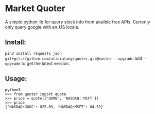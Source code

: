 # Market Quoter
A simple python lib for query stock info from availble free APIs.
Currenly only query google with en_US locale.

## Install:
`pin3 install requests json git+git://github.com/aliciatang/quoter.git@master --upgrade`
add `--upgrade` to get the latest version.

## Usage:
```
python3
>>> from quoter import quote
>>> price = quote(['GOOG', 'NASDAQ: MSFT'])
>>> price
{'NASDAQ:GOOG': 825.89, 'NASDAQ:MSFT': 64.52}
```
